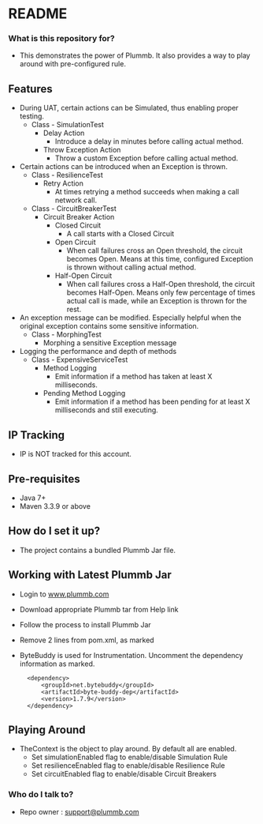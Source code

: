 # README #

### What is this repository for? ###
* This demonstrates the power of Plummb. It also provides a way to play around with pre-configured rule.

## Features ##
* During UAT, certain actions can be Simulated, thus enabling proper testing.
    * Class - SimulationTest 
        * Delay Action
            * Introduce a delay in minutes before calling actual method.
        * Throw Exception Action
            * Throw a custom Exception before calling actual method.
* Certain actions can be introduced when an Exception is thrown.
    * Class - ResilienceTest
        * Retry Action
            * At times retrying a method succeeds when making a call network call.
    * Class - CircuitBreakerTest
        * Circuit Breaker Action
            * Closed Circuit
                * A call starts with a Closed Circuit
            * Open Circuit
                * When call failures cross an Open threshold, the circuit becomes Open. 
                Means at this time, configured Exception is thrown without calling actual method.
            * Half-Open Circuit
                * When call failures cross a Half-Open threshold, the circuit becomes Half-Open.
                Means only few percentage of times actual call is made, while an Exception is thrown for the rest. 
* An exception message can be modified. Especially helpful when the original exception contains some sensitive information.
    * Class - MorphingTest
        * Morphing a sensitive Exception message
* Logging the performance and depth of methods
    * Class - ExpensiveServiceTest
        * Method Logging
            * Emit information if a method has taken at least X milliseconds.
        * Pending Method Logging
            * Emit information if a method has been pending for at least X milliseconds and still executing.
        
## IP Tracking ##
* IP is NOT tracked for this account.
  
## Pre-requisites ##
* Java 7+
* Maven 3.3.9 or above

## How do I set it up? ##
* The project contains a bundled Plummb Jar file.

## Working with Latest Plummb Jar ##
* Login to www.plummb.com
* Download appropriate Plummb tar from Help link
* Follow the process to install Plummb Jar
* Remove 2 lines from pom.xml, as marked
* ByteBuddy is used for Instrumentation. Uncomment the dependency information as marked.

		<dependency>
			<groupId>net.bytebuddy</groupId>
			<artifactId>byte-buddy-dep</artifactId>
			<version>1.7.9</version>
		</dependency>

## Playing Around ##
* TheContext is the object to play around. By default all are enabled.
    * Set simulationEnabled flag to enable/disable Simulation Rule 
    * Set resilienceEnabled flag to enable/disable Resilience Rule
    * Set circuitEnabled flag to enable/disable Circuit Breakers

### Who do I talk to? ###
* Repo owner : support@plummb.com

